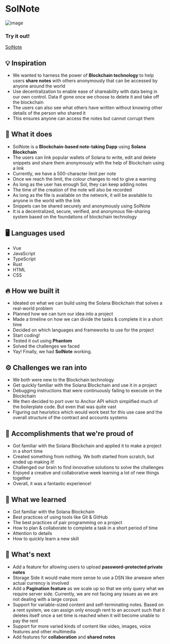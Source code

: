 # SolNote
![image](https://user-images.githubusercontent.com/62856848/191882587-90dfed26-77fa-4a4a-87c2-4644d941853b.png)
### Try it out!
[SolNote](https://solnote.netlify.app/#/)

## 💡 Inspiration
- We wanted to harness the power of **Blockchain technology** to help users **share notes** with others anonymously that can be accessed by anyone around the world
- Use decentralization to enable ease of shareability with data being in our own control. Data if gone once we choose to delete it and take off the blockchain
- The users can also see what others have written without knowing other details of the person who shared it
- This ensures anyone can access the notes but cannot corrupt them

## 📝 What it does
- SolNote is a **Blockchain-based note-taking Dapp** using **Solana Blockchain**
- The users can link popular wallets of Solana to write, edit and delete snippets and share them anonymously with the help of Blockchain using a link
- Currently, we have a 500-character limit per note
- Once we reach the limit, the colour changes to red to give a warning
- As long as the user has enough Sol, they can keep adding notes
- The time of the creation of the note will also be recorded
- As long as the file is available on the network, it will be available to anyone in the world with the link
- Snippets can be shared securely and anonymously using SolNote
- It is a decentralized, secure, verified, and anonymous file-sharing system based on the foundations of blockchain technology

## 🖥️ Languages used
- Vue
- JavaScript
- TypeScript
- Rust
- HTML
- CSS

## 🔥 How we built it
- Ideated on what we can build using the Solana Blockchain that solves a real-world problem
- Planned how we can turn our idea into a project
- Made a timeline on how we can divide the tasks & complete it in a short time
- Decided on which languages and frameworks to use for the project
- Start coding!
- Tested it out using **Phantom**
- Solved the challenges we faced
- Yay! Finally, we had **SolNote** working.

## ⚙️ Challenges we ran into
- We both were new to the Blockchain technology
- Get quickly familiar with the Solana Blockchain and use it in a project
- Debugging instructions that were continuously failing to execute on the Blockchain
- We then decided to port over to Anchor API which simplified much of the boilerplate code. But even that was quite vast
- Figuring out heuristics which would work best for this use case and the overall structure of the contract and accounts systems

## 🏅 Accomplishments that we're proud of
- Got familiar with the Solana Blockchain and applied it to make a project in a short time
- Created something from nothing. We both started from scratch, but ended up making it!
- Challenged our brain to find innovative solutions to solve the challenges
- Enjoyed a creative and collaborative week learning a lot of new things together
- Overall, it was a fantastic experience!

## 📖 What we learned
- Got familiar with the Solana Blockchain
- Best practices of using tools like Git & GitHub
- The best practices of pair programming on a project
- How to plan & collaborate to complete a task in a short period of time
- Attention to details
- How to quickly learn a new skill

## 📌 What's next
- Add a feature for allowing users to upload **password-protected private notes**
- Storage Side it would make more sense to use a DSN like arweave when actual currency is involved
- Add a **Pagination feature** as we scale up so that we only query what we require server side. Currently, we are not facing any issues as we are not dealing with a large corpus
- Support for variable-sized content and self-terminating notes. Based on a rent system, we can assign only enough rent to an account such that it deletes itself once a set time is reached when it will become unable to pay the rent
- Support for more varied kinds of content like video, images, voice features and other multimedia
- Add features for **collaboration** and **shared notes**
